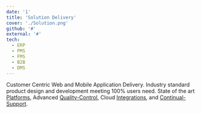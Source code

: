 ```yaml
---
date: '1'
title: 'Solution Delivery'
cover: './Solution.png'
github: '#'
external: '#'
tech:
  - ERP
  - PMS
  - FMS
  - B2B
  - DMS
---
```


Customer Centric Web and Mobile Application Delivery. Industry standard product design and development meeting 100% users need.  State of the art [Platforms](#), Advanced [Quality-Control](#), Cloud [Integrations](#), and [Continual-Support](#).
